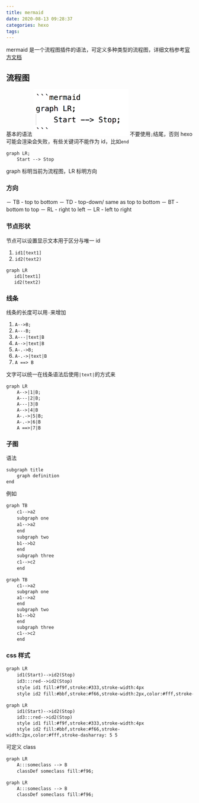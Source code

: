 ```yaml
---
title: mermaid
date: 2020-08-13 09:28:37
categories: hexo
tags:
---
```


mermaid 是一个流程图插件的语法，可定义多种类型的流程图，详细文档参考[官方文档](https://mermaid-js.github.io/mermaid)

## 流程图

基本的语法
![mermaid_基本的语法.png](./vx_images/mermaid_基本的语法.png)
不要使用`;`结尾，否则 hexo 可能会渲染会失败，有些关键词不能作为 id，比如`end`

```mermaid
graph LR;
    Start --> Stop
```

graph 标明当前为流程图，LR 标明方向

### 方向

－ TB - top to bottom
－ TD - top-down/ same as top to bottom
－ BT - bottom to top
－ RL - right to left
－ LR - left to right

### 节点形状

节点可以设置显示文本用于区分与唯一 id

1. `id1[text1]`
2. `id2(text2)`

```mermaid
graph LR
   id1[text1]
   id2(text2)
```

### 线条

线条的长度可以用`-`来增加

1. `A-->B;`
2. `A---B;`
3. `A---|text|B`
4. `A-->|text|B`
5. `A-.->B;`
6. `A-.->|text|B`
7. `A ==> B`

文字可以统一在线条语法后使用`|text|`的方式来

```mermaid
graph LR
    A-->|1|B;
    A---|2|B;
    A---|3|B
    A-->|4|B
    A-.->|5|B;
    A-.->|6|B
    A ==>|7|B
```

### 子图

语法

```text
subgraph title
    graph definition
end
```

例如

```txt
graph TB
    c1-->a2
    subgraph one
    a1-->a2
    end
    subgraph two
    b1-->b2
    end
    subgraph three
    c1-->c2
    end
```

```mermaid
graph TB
    c1-->a2
    subgraph one
    a1-->a2
    end
    subgraph two
    b1-->b2
    end
    subgraph three
    c1-->c2
    end
```

### css 样式

```txt
graph LR
    id1(Start)-->id2(Stop)
    id3:::red-->id2(Stop)
    style id1 fill:#f9f,stroke:#333,stroke-width:4px
    style id2 fill:#bbf,stroke:#f66,stroke-width:2px,color:#fff,stroke-dasharray: 5 5

```

```mermaid
graph LR
    id1(Start)-->id2(Stop)
    id3:::red-->id2(Stop)
    style id1 fill:#f9f,stroke:#333,stroke-width:4px
    style id2 fill:#bbf,stroke:#f66,stroke-width:2px,color:#fff,stroke-dasharray: 5 5

```

可定义 class

```txt
graph LR
    A:::someclass --> B
    classDef someclass fill:#f96;
```

```mermaid
graph LR
    A:::someclass --> B
    classDef someclass fill:#f96;
```
